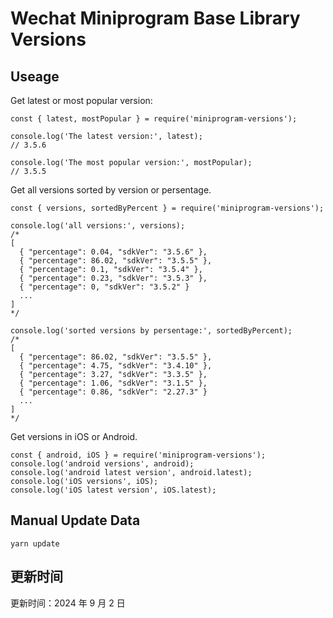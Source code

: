 
# Wechat Miniprogram Base Library Versions

## Useage

Get latest or most popular version:

```;
const { latest, mostPopular } = require('miniprogram-versions');

console.log('The latest version:', latest);
// 3.5.6

console.log('The most popular version:', mostPopular);
// 3.5.5

```

Get all versions sorted by version or persentage.

```
const { versions, sortedByPercent } = require('miniprogram-versions');

console.log('all versions:', versions);
/*
[
  { "percentage": 0.04, "sdkVer": "3.5.6" },
  { "percentage": 86.02, "sdkVer": "3.5.5" },
  { "percentage": 0.1, "sdkVer": "3.5.4" },
  { "percentage": 0.23, "sdkVer": "3.5.3" },
  { "percentage": 0, "sdkVer": "3.5.2" }
  ...
]
*/

console.log('sorted versions by persentage:', sortedByPercent);
/*
[
  { "percentage": 86.02, "sdkVer": "3.5.5" },
  { "percentage": 4.75, "sdkVer": "3.4.10" },
  { "percentage": 3.27, "sdkVer": "3.3.5" },
  { "percentage": 1.06, "sdkVer": "3.1.5" },
  { "percentage": 0.86, "sdkVer": "2.27.3" }
  ...
]
*/
```

Get versions in iOS or Android.

```
const { android, iOS } = require('miniprogram-versions');
console.log('android versions', android);
console.log('android latest version', android.latest);
console.log('iOS versions', iOS);
console.log('iOS latest version', iOS.latest);
```

## Manual Update Data

```
yarn update
```

## 更新时间

更新时间：2024 年 9 月 2 日
